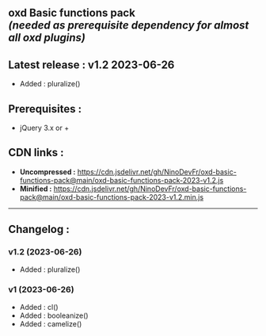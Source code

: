 oxd Basic functions pack\
_(needed as prerequisite dependency for almost all oxd plugins)_
-----
## **Latest release :** v1.2 2023-06-26
  - Added : pluralize()
## Prerequisites :
- jQuery 3.x or +
## CDN links :
- **Uncompressed :** https://cdn.jsdelivr.net/gh/NinoDevFr/oxd-basic-functions-pack@main/oxd-basic-functions-pack-2023-v1.2.js
- **Minified :** https://cdn.jsdelivr.net/gh/NinoDevFr/oxd-basic-functions-pack@main/oxd-basic-functions-pack-2023-v1.2.min.js
---
## Changelog :
### v1.2 (2023-06-26)
  - Added : pluralize()
### v1 (2023-06-26)
  - Added : cl()
  - Added : booleanize()
  - Added : camelize()

